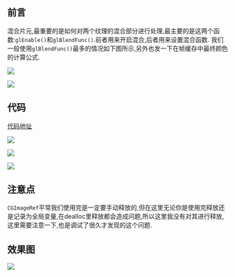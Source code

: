 
## 前言
混合片元,最重要的是如何对两个纹理的混合部分进行处理,最主要的是这两个函数:`glEnable()`和`glBlendFunc()`.前者用来开启混合,后者用来设置混合函数.
我们一般使用`glBlendFunc()`最多的情况如下图所示,另外也发一下在帧缓存中最终颜色的计算公式.

![](https://github.com/RPGLiker/StudyBlog/blob/master/%E5%AD%A6%E4%B9%A0%E7%AC%94%E8%AE%B0/OpegGL/%E5%9B%BE%E7%89%87/4.%E6%B8%B2%E6%9F%93%E4%B8%A4%E4%B8%AA%E6%B7%B7%E5%90%88%E7%BA%B9%E7%90%86/1.png)

![](https://github.com/RPGLiker/StudyBlog/blob/master/%E5%AD%A6%E4%B9%A0%E7%AC%94%E8%AE%B0/OpegGL/%E5%9B%BE%E7%89%87/4.%E6%B8%B2%E6%9F%93%E4%B8%A4%E4%B8%AA%E6%B7%B7%E5%90%88%E7%BA%B9%E7%90%86/2.png)

## 代码
[代码地址](https://github.com/RPGLiker/StudyForOpenGL/blob/master/OpegGLDemo/OpegGLDemo/Class/MixedFragment/MixedFragmentViewController.m)

![](https://github.com/RPGLiker/StudyBlog/blob/master/%E5%AD%A6%E4%B9%A0%E7%AC%94%E8%AE%B0/OpegGL/%E5%9B%BE%E7%89%87/4.%E6%B8%B2%E6%9F%93%E4%B8%A4%E4%B8%AA%E6%B7%B7%E5%90%88%E7%BA%B9%E7%90%86/3.png)

![](https://github.com/RPGLiker/StudyBlog/blob/master/%E5%AD%A6%E4%B9%A0%E7%AC%94%E8%AE%B0/OpegGL/%E5%9B%BE%E7%89%87/4.%E6%B8%B2%E6%9F%93%E4%B8%A4%E4%B8%AA%E6%B7%B7%E5%90%88%E7%BA%B9%E7%90%86/4.png)

![](https://github.com/RPGLiker/StudyBlog/blob/master/%E5%AD%A6%E4%B9%A0%E7%AC%94%E8%AE%B0/OpegGL/%E5%9B%BE%E7%89%87/4.%E6%B8%B2%E6%9F%93%E4%B8%A4%E4%B8%AA%E6%B7%B7%E5%90%88%E7%BA%B9%E7%90%86/5.png)

## 注意点
`CGImageRef`平常我们使用完是一定要手动释放的,但在这里无论你是使用完释放还是记录为全局变量,在dealloc里释放都会造成问题,所以这里我没有对其进行释放,这里需要注意一下,也是调试了很久才发现的这个问题.

## 效果图
![](https://github.com/RPGLiker/StudyBlog/blob/master/%E5%AD%A6%E4%B9%A0%E7%AC%94%E8%AE%B0/OpegGL/%E5%9B%BE%E7%89%87/4.%E6%B8%B2%E6%9F%93%E4%B8%A4%E4%B8%AA%E6%B7%B7%E5%90%88%E7%BA%B9%E7%90%86/6.png)
